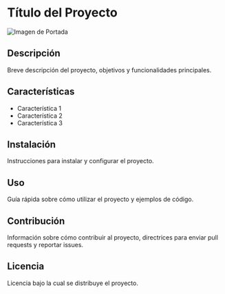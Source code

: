 # Título del Proyecto

![Imagen de Portada](url_de_la_imagen)

## Descripción

Breve descripción del proyecto, objetivos y funcionalidades principales.


## Características

- Característica 1
- Característica 2
- Característica 3

  
## Instalación
Instrucciones para instalar y configurar el proyecto.


## Uso
Guía rápida sobre cómo utilizar el proyecto y ejemplos de código.


## Contribución
Información sobre cómo contribuir al proyecto, directrices para enviar pull requests y reportar issues.


## Licencia
Licencia bajo la cual se distribuye el proyecto.
